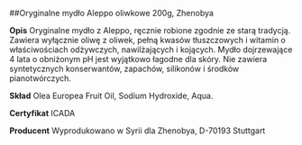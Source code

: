 ##Oryginalne mydło Aleppo oliwkowe 200g, Zhenobya

**Opis** Oryginalne mydło z Aleppo, ręcznie robione zgodnie ze starą tradycją. Zawiera wyłącznie oliwę z oliwek, pełną kwasów tłuszczowych i witamin o właściwościach odżywczych, nawilżających i kojących. Mydło dojrzewające 4 lata o obniżonym pH jest wyjątkowo łagodne dla skóry. Nie zawiera syntetycznych konserwantów, zapachów, silikonów i środków pianotwórczych.

**Skład** Olea Europea Fruit Oil, Sodium Hydroxide, Aqua.

**Certyfikat** ICADA

**Producent** Wyprodukowano w Syrii dla Zhenobya, D-70193 Stuttgart
